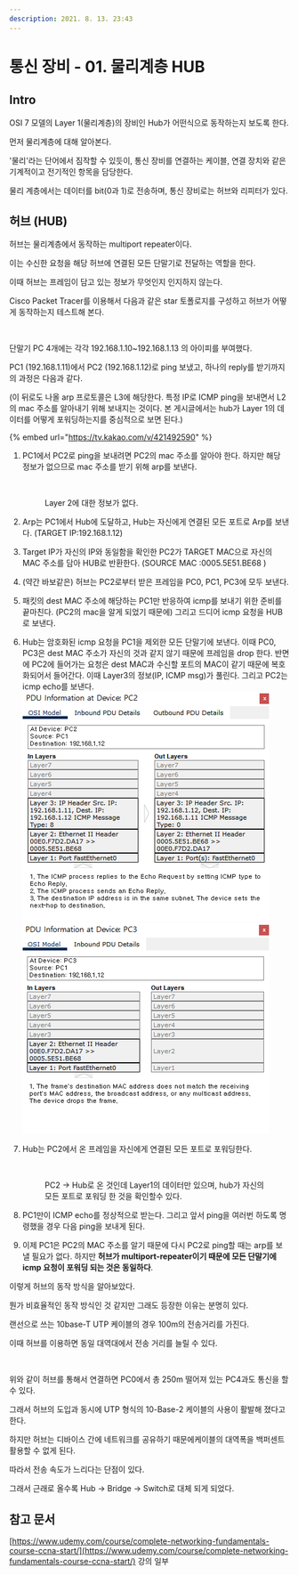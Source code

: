 ```yaml
---
description: 2021. 8. 13. 23:43
---
```


# 통신 장비 - 01. 물리계층 HUB

## Intro

OSI 7 모델의 Layer 1(물리계층)의 장비인 Hub가 어떤식으로 동작하는지 보도록 한다.

먼저 물리계층에 대해 알아본다.

'물리'라는 단어에서 짐작할 수 있듯이, 통신 장비를 연결하는 케이블, 연결 장치와 같은 기계적이고 전기적인 항목을 담당한다.

물리 계층에서는 데이터를 bit(0과 1)로 전송하며, 통신 장비로는 허브와 리피터가 있다.&#x20;



## **허브 (HUB)**

허브는 물리계층에서 동작하는 multiport repeater이다.&#x20;

이는 수신한 요청을 해당 허브에 연결된 모든 단말기로 전달하는 역할을 한다.&#x20;

이때 허브는 프레임이 담고 있는 정보가 무엇인지 인지하지 않는다.

Cisco Packet Tracer를 이용해서 다음과 같은 star 토폴로지를 구성하고 허브가 어떻게 동작하는지 테스트해 본다.

<figure><img src="https://blog.kakaocdn.net/dn/968j4/btrb6ubT0xu/vbROKkFApQ2mxu793dMbgK/img.png" alt=""><figcaption></figcaption></figure>

단말기 PC 4개에는 각각 192.168.1.10\~192.168.1.13 의 아이피를 부여했다.

PC1 (192.168.1.11)에서 PC2 (192.168.1.12)로 ping 보냈고, 하나의 reply를 받기까지의 과정은 다음과 같다.

&#x20;(이 뒤로도 나올 arp 프로토콜은 L3에 해당한다. 특정 IP로 ICMP ping을 보내면서 L2의 mac 주소를 알아내기 위해 보내지는 것이다. 본 게시글에서는 hub가 Layer 1의 데이터를 어떻게 포워딩하는지를 중심적으로 보면 된다.)

{% embed url="https://tv.kakao.com/v/421492590" %}

1.  PC1에서 PC2로 ping을 보내려면 PC2의 mac 주소를 알아야 한다. 하지만 해당 정보가 없으므로 mac 주소를 받기 위해 arp를 보낸다.

    <div align="left">

    <figure><img src="https://blog.kakaocdn.net/dn/tJ8ka/btrb8fZsozc/31CjVk4HtHORQAsJ5bRkbK/img.png" alt=""><figcaption><p>Layer 2에 대한 정보가 없다.</p></figcaption></figure>

    </div>
2. Arp는 PC1에서 Hub에 도달하고, Hub는 자신에게 연결된 모든 포트로 Arp를 보낸다. (TARGET IP:192.168.1.12)
3. Target IP가 자신의 IP와 동일함을 확인한 PC2가 TARGET MAC으로 자신의 MAC 주소를 담아 HUB로 반환한다. (SOURCE MAC :0005.5E51.BE68 )
4. (약간 바보같은) 허브는 PC2로부터 받은 프레임을 PC0, PC1, PC3에 모두 보낸다.&#x20;
5. 패킷의 dest MAC 주소에 해당하는 PC1만 반응하여 icmp를 보내기 위한 준비를 끝마친다. (PC2의 mac을 알게 되었기 때문에) 그리고 드디어 icmp 요청을 HUB로 보낸다.
6. Hub는 암호화된 icmp 요청을 PC1을 제외한 모든 단말기에 보낸다. 이때 PC0, PC3은 dest MAC 주소가 자신의 것과 같지 않기 때문에 프레임을 drop 한다. 반면에 PC2에 들어가는 요청은 dest MAC과 수신할 포트의 MAC이 같기 때문에 복호화되어서 들어간다. 이때 Layer3의 정보(IP, ICMP msg)가 풀린다. 그리고 PC2는 icmp echo를 보낸다.\
   ![](<../../.gitbook/assets/image (2) (1).png>)![](<../../.gitbook/assets/image (1).png>)
7.  Hub는 PC2에서 온 프레임을 자신에게 연결된 모든 포트로 포워딩한다.

    <div align="left">

    <figure><img src="https://blog.kakaocdn.net/dn/zt7wa/btrb5nqFiIT/Vyn1rlVKEERFTwdkky1i2K/img.png" alt=""><figcaption><p>PC2 -> Hub로 온 것인데 Layer1의 데이터만 있으며, hub가 자신의 모든 포트로 포워딩 한 것을 확인할수 있다. </p></figcaption></figure>

    </div>
8. PC1만이 ICMP echo를 정상적으로 받는다. 그리고 앞서 ping을 여러번 하도록 명령했을 경우 다음 ping을 보내게 된다.
9. 이제 PC1은 PC2의 MAC 주소를 알기 때문에 다시 PC2로 ping할 때는 arp를 보낼 필요가 없다. 하지만 **허브가 multiport-repeater이기 때문에 모든 단말기에 icmp 요청이 포워딩 되는 것은 동일하다**.



이렇게 허브의 동작 방식을 알아보았다.&#x20;

뭔가 비효율적인 동작 방식인 것 같지만 그래도 등장한 이유는 분명히 있다.

랜선으로 쓰는 10base-T UTP 케이블의 경우 100m의 전송거리를 가진다.

이때 허브를 이용하면 동일 대역대에서 전송 거리를 늘릴 수 있다.

<figure><img src="https://blog.kakaocdn.net/dn/Y6TIL/btrb24ER1zP/wCUknhTy85YRJuZZw8CD6K/img.png" alt=""><figcaption></figcaption></figure>

위와 같이 허브를 통해서 연결하면 PC0에서 총 250m 떨어져 있는 PC4과도 통신을 할 수 있다.

그래서 허브의 도입과 동시에 UTP 형식의 10-Base-2 케이블의 사용이 활발해 졌다고 한다.



하지만 허브는 디바이스 간에 네트워크를 공유하기 때문에케이블의 대역폭을 백퍼센트 활용할 수 없게 된다.

따라서 전송 속도가 느리다는 단점이 있다.

그래서 근래로 올수록 Hub -> Bridge -> Switch로 대체 되게 되었다.&#x20;



## 참고 문서

[https://www.udemy.com/course/complete-networking-fundamentals-course-ccna-start/](https://www.udemy.com/course/complete-networking-fundamentals-course-ccna-start/) 강의 일부

